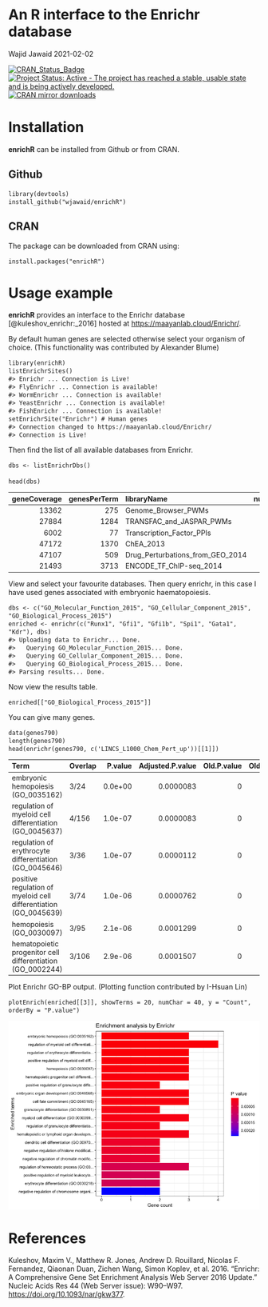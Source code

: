 An R interface to the Enrichr database
================
Wajid Jawaid
2021-02-02

<!-- README.md is generated from README.Rmd. Please edit that file -->

[![CRAN\_Status\_Badge](https://www.r-pkg.org/badges/version/enrichR)](https://cran.r-project.org/package=enrichR)
[![Project Status: Active - The project has reached a stable, usable
state and is being actively
developed.](https://www.repostatus.org/badges/latest/active.svg)](https://www.repostatus.org/#active)
[![CRAN mirror
downloads](https://cranlogs.r-pkg.org/badges/enrichR)](https://cran.r-project.org/package=enrichR/)

# Installation

**enrichR** can be installed from Github or from CRAN.

## Github

    library(devtools)
    install_github("wjawaid/enrichR")

## CRAN

The package can be downloaded from CRAN using:

    install.packages("enrichR")

# Usage example

**enrichR** provides an interface to the Enrichr database
\[@kuleshov\_enrichr:\_2016\] hosted at
<a href="https://maayanlab.cloud/Enrichr/" class="uri">https://maayanlab.cloud/Enrichr/</a>.

By default human genes are selected otherwise select your organism of
choice. (This functionality was contributed by Alexander Blume)

    library(enrichR)
    listEnrichrSites()
    #> Enrichr ... Connection is Live!
    #> FlyEnrichr ... Connection is available!
    #> WormEnrichr ... Connection is available!
    #> YeastEnrichr ... Connection is available!
    #> FishEnrichr ... Connection is available!
    setEnrichrSite("Enrichr") # Human genes
    #> Connection changed to https://maayanlab.cloud/Enrichr/
    #> Connection is Live!

Then find the list of all available databases from Enrichr.

    dbs <- listEnrichrDbs()

    head(dbs)

| geneCoverage | genesPerTerm | libraryName                          | numTerms |
|-------------:|-------------:|:-------------------------------------|---------:|
|        13362 |          275 | Genome\_Browser\_PWMs                |      615 |
|        27884 |         1284 | TRANSFAC\_and\_JASPAR\_PWMs          |      326 |
|         6002 |           77 | Transcription\_Factor\_PPIs          |      290 |
|        47172 |         1370 | ChEA\_2013                           |      353 |
|        47107 |          509 | Drug\_Perturbations\_from\_GEO\_2014 |      701 |
|        21493 |         3713 | ENCODE\_TF\_ChIP-seq\_2014           |      498 |

View and select your favourite databases. Then query enrichr, in this
case I have used genes associated with embryonic haematopoiesis.

    dbs <- c("GO_Molecular_Function_2015", "GO_Cellular_Component_2015", "GO_Biological_Process_2015")
    enriched <- enrichr(c("Runx1", "Gfi1", "Gfi1b", "Spi1", "Gata1", "Kdr"), dbs)
    #> Uploading data to Enrichr... Done.
    #>   Querying GO_Molecular_Function_2015... Done.
    #>   Querying GO_Cellular_Component_2015... Done.
    #>   Querying GO_Biological_Process_2015... Done.
    #> Parsing results... Done.

Now view the results table.

    enriched[["GO_Biological_Process_2015"]]

You can give many genes.

    data(genes790)
    length(genes790)
    head(enrichr(genes790, c('LINCS_L1000_Chem_Pert_up'))[[1]])

| Term                                                              | Overlap | P.value | Adjusted.P.value | Old.P.value | Old.Adjusted.P.value | Odds.Ratio | Combined.Score | Genes                  |
|:------------------------------------------------------------------|:--------|--------:|-----------------:|------------:|---------------------:|-----------:|---------------:|:-----------------------|
| embryonic hemopoiesis (GO\_0035162)                               | 3/24    | 0.0e+00 |        0.0000083 |           0 |                    0 |   951.0952 |      16465.833 | KDR;GATA1;RUNX1        |
| regulation of myeloid cell differentiation (GO\_0045637)          | 4/156   | 1.0e-07 |        0.0000083 |           0 |                    0 |   261.0789 |       4374.968 | GFI1B;SPI1;GATA1;RUNX1 |
| regulation of erythrocyte differentiation (GO\_0045646)           | 3/36    | 1.0e-07 |        0.0000112 |           0 |                    0 |   604.8788 |       9710.235 | GFI1B;SPI1;GATA1       |
| positive regulation of myeloid cell differentiation (GO\_0045639) | 3/74    | 1.0e-06 |        0.0000762 |           0 |                    0 |   280.6056 |       3886.803 | GFI1B;GATA1;RUNX1      |
| hemopoiesis (GO\_0030097)                                         | 3/95    | 2.1e-06 |        0.0001299 |           0 |                    0 |   216.3261 |       2832.846 | KDR;GATA1;RUNX1        |
| hematopoietic progenitor cell differentiation (GO\_0002244)       | 3/106   | 2.9e-06 |        0.0001507 |           0 |                    0 |   193.1165 |       2465.031 | SPI1;GATA1;RUNX1       |

Plot Enrichr GO-BP output. (Plotting function contributed by I-Hsuan
Lin)

    plotEnrich(enriched[[3]], showTerms = 20, numChar = 40, y = "Count", orderBy = "P.value")

<img src="./tools/README-unnamed-chunk-12-1.png" style="display: block; margin: auto;" />

# References

Kuleshov, Maxim V., Matthew R. Jones, Andrew D. Rouillard, Nicolas F.
Fernandez, Qiaonan Duan, Zichen Wang, Simon Koplev, et al. 2016.
“Enrichr: A Comprehensive Gene Set Enrichment Analysis Web Server 2016
Update.” Nucleic Acids Res 44 (Web Server issue): W90–W97.
<a href="https://doi.org/10.1093/nar/gkw377" class="uri">https://doi.org/10.1093/nar/gkw377</a>.
